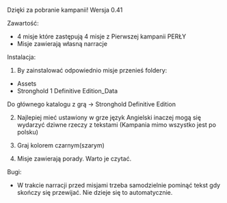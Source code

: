 Dzięki za pobranie kampanii!
Wersja 0.41

Zawartość:
- 4 misje które zastępują 4 misje z Pierwszej kampanii PERŁY
- Misje zawierają własną narracje

Instalacja:
1. By zainstalować odpowiednio misje przenieś foldery:
- Assets
- Stronghold 1 Definitive Edition_Data

Do głównego katalogu z grą -> Stronghold Definitive Edition

2. Najlepiej mieć ustawiony w grze język Angielski inaczej mogą się wydarzyć dziwne rzeczy z tekstami (Kampania mimo wszystko jest po polsku)

3. Graj kolorem czarnym(szarym)

4. Misje zawierają porady. Warto je czytać.

Bugi:
- W trakcie narracji przed misjami trzeba samodzielnie pominąć tekst gdy skończy się przewijać. Nie dzieje się to automatycznie.
